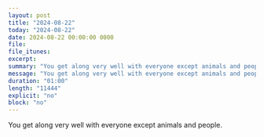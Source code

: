 ```yaml
---
layout: post
title: "2024-08-22"
today: "2024-08-22"
date: 2024-08-22 00:00:00 0000
file:
file_itunes:
excerpt:
summary: "You get along very well with everyone except animals and people."
message: "You get along very well with everyone except animals and people."
duration: "01:00"
length: "11444"
explicit: "no"
block: "no"
---
```

You get along very well with everyone except animals and people.

